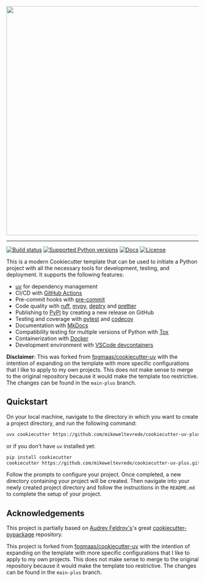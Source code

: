 <p align="center">
  <img width="600" src="https://raw.githubusercontent.com/mikeweltevrede/cookiecutter-uv-plus/main-plus/docs/static/cookiecutter.svg">
</p style = "margin-bottom: 2rem;">

---

[![Build status](https://img.shields.io/github/actions/workflow/status/mikeweltevrede/cookiecutter-uv-plus/main.yml?branch=main-plus)](https://github.com/mikeweltevrede/cookiecutter-uv-plus/actions/workflows/main.yml?query=branch%main-plus)
[![Supported Python versions](https://img.shields.io/pypi/pyversions/cookiecutter-uv-plus)](https://pypi.org/project/cookiecutter-uv-plus/)
[![Docs](https://img.shields.io/badge/docs-gh--pages-blue)](https://mikeweltevrede.github.io/cookiecutter-uv-plus/)
[![License](https://img.shields.io/github/license/mikeweltevrede/cookiecutter-uv-plus)](https://img.shields.io/github/license/mikeweltevrede/cookiecutter-uv-plus)

This is a modern Cookiecutter template that can be used to initiate a Python project with all the necessary tools for development, testing, and deployment. It supports the following features:

- [uv](https://docs.astral.sh/uv/) for dependency management
- CI/CD with [GitHub Actions](https://github.com/features/actions)
- Pre-commit hooks with [pre-commit](https://pre-commit.com/)
- Code quality with [ruff](https://github.com/charliermarsh/ruff), [mypy](https://mypy.readthedocs.io/en/stable/), [deptry](https://github.com/fpgmaas/deptry/) and [prettier](https://prettier.io/)
- Publishing to [PyPI](https://pypi.org) by creating a new release on GitHub
- Testing and coverage with [pytest](https://docs.pytest.org/en/7.1.x/) and [codecov](https://about.codecov.io/)
- Documentation with [MkDocs](https://www.mkdocs.org/)
- Compatibility testing for multiple versions of Python with [Tox](https://tox.wiki/en/latest/)
- Containerization with [Docker](https://www.docker.com/)
- Development environment with [VSCode devcontainers](https://code.visualstudio.com/docs/devcontainers/containers)

**Disclaimer**: This was forked from [fpgmaas/cookiecutter-uv](https://github.com/fpgmaas/cookiecutter-uv) with the intention of expanding on the template with more specific configurations that I like to apply to my own projects. This does not make sense to merge to the original repository because it would make the template too restrictive. The changes can be found in the `main-plus` branch.

[//]: # "---"
[//]: #
[//]: # '<p align="center">'
[//]: # '  <a href="https://mikeweltevrede.github.io/cookiecutter-uv-plus/">Documentation</a> - <a href="https://github.com/mikeweltevrede/cookiecutter-uv-plus-example">Example</a>'
[//]: # "</p>"
[//]: #
[//]: # "---"

## Quickstart

On your local machine, navigate to the directory in which you want to
create a project directory, and run the following command:

```bash
uvx cookiecutter https://github.com/mikeweltevrede/cookiecutter-uv-plus.git
```

or if you don't have `uv` installed yet:

```bash
pip install cookiecutter
cookiecutter https://github.com/mikeweltevrede/cookiecutter-uv-plus.git
```

Follow the prompts to configure your project. Once completed, a new directory containing your project will be created. Then navigate into your newly created project directory and follow the instructions in the `README.md` to complete the setup of your project.

## Acknowledgements

This project is partially based on [Audrey Feldroy\'s](https://github.com/audreyfeldroy)\'s great [cookiecutter-pypackage](https://github.com/audreyfeldroy/cookiecutter-pypackage) repository.

This project is forked from [fpgmaas/cookiecutter-uv](https://github.com/fpgmaas/cookiecutter-uv) with the intention of expanding on the template with more specific configurations that I like to apply to my own projects. This does not make sense to merge to the original repository because it would make the template too restrictive. The changes can be found in the `main-plus` branch.
